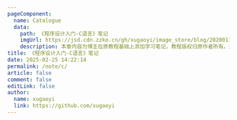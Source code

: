 ```yaml
---
pageComponent:
  name: Catalogue
  data:
    path: 《程序设计入门-C语言》笔记
    imgUrl: https://jsd.cdn.zzko.cn/gh/xugaoyi/image_store/blog/20200112160453.png
    description: 本章内容为博主在原教程基础上添加学习笔记，教程版权归原作者所有。来源：<a href='https://es6.ruanyifeng.com/' target='_blank'>ES6教程</a>
title: 《程序设计入门-C语言》笔记
date: 2025-02-25 14:22:14
permalink: /note/c/
article: false
comment: false
editLink: false
author:
  name: xugaoyi
  link: https://github.com/xugaoyi
---
```

